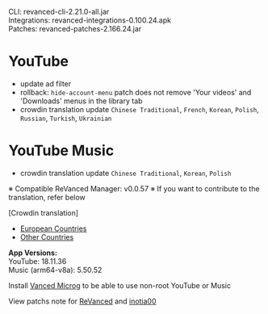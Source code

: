 CLI: revanced-cli-2.21.0-all.jar  
Integrations: revanced-integrations-0.100.24.apk  
Patches: revanced-patches-2.166.24.jar  

YouTube
==
- update ad filter
- rollback: `hide-account-menu` patch does not remove 'Your videos' and 'Downloads' menus in the library tab
- crowdin translation update
`Chinese Traditional`, `French`, `Korean`, `Polish`, `Russian`, `Turkish`, `Ukrainian`


YouTube Music
==
- crowdin translation update
`Chinese Traditional`, `Korean`, `Polish`

※ Compatible ReVanced Manager: v0.0.57
※ If you want to contribute to the translation, refer below

[Crowdin translation]
- [European Countries](https://crowdin.com/project/revancedextendedeu)
- [Other Countries](https://crowdin.com/project/revancedextended)
  
**App Versions:**  
YouTube: 18.11.36  
Music (arm64-v8a): 5.50.52  

Install [Vanced Microg](https://github.com/inotia00/VancedMicroG/releases/latest) to be able to use non-root YouTube or Music  

View patchs note for [ReVanced](https://github.com/revanced/revanced-patches/releases/latest) and [inotia00](https://github.com/inotia00/revanced-patches/releases/latest)  
